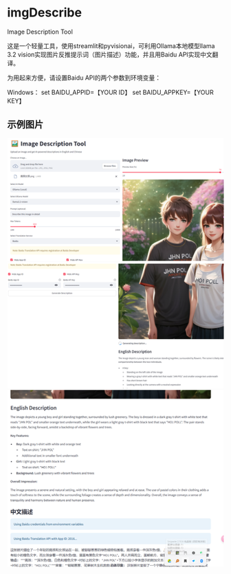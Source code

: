 # imgDescribe
Image Description Tool

这是一个轻量工具，使用streamlit和pyvisionai，可利用Ollama本地模型llama 3.2 vision实现图片反推提示词（图片描述）功能，并且用Baidu API实现中文翻译。

为用起来方便，请设置Baidu API的两个参数到环境变量：

Windows：
   set BAIDU_APPID=【YOUR ID】
   set BAIDU_APPKEY=【YOUR KEY】

## 示例图片

![示例图片1](interface1.png)
![示例图片2](interface2.png)
![示例图片3](interface3.png)